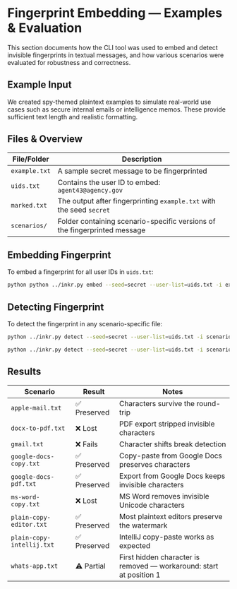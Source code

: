 # Fingerprint Embedding — Examples & Evaluation

This section documents how the CLI tool was used to embed and detect invisible fingerprints in textual messages, and how various scenarios were evaluated for robustness and correctness.

 ## Example Input

We created spy-themed plaintext examples to simulate real-world use cases such as secure internal emails or intelligence memos. These provide sufficient text length and realistic formatting.

## Files & Overview

| File/Folder         | Description                                                                 |
|---------------------|-----------------------------------------------------------------------------|
| `example.txt`       | A sample secret message to be fingerprinted                                 |
| `uids.txt`          | Contains the user ID to embed: `agent43@agency.gov`                         |
| `marked.txt`        | The output after fingerprinting `example.txt` with the seed `secret`        |
| `scenarios/`        | Folder containing scenario-specific versions of the fingerprinted message   |


## Embedding Fingerprint

To embed a fingerprint for all user IDs in `uids.txt`:

```bash
python python ../inkr.py embed --seed=secret --user-list=uids.txt -i example.txt -o marked.txt
```

## Detecting Fingerprint

To detect the fingerprint in any scenario-specific file:

```bash
python ../inkr.py detect --seed=secret --user-list=uids.txt -i scenarios/[fingerprinted text input]
```

```bash
python ../inkr.py detect --seed=secret --user-list=uids.txt -i scenarios/apple-mail.txt
```

## Results

| Scenario                  | Result      | Notes                                                                 |
|---------------------------|-------------|-----------------------------------------------------------------------|
| `apple-mail.txt`          | ✅ Preserved | Characters survive the round-trip                                     |
| `docx-to-pdf.txt`         | ❌ Lost      | PDF export stripped invisible characters                              |
| `gmail.txt`               | ❌ Fails     | Character shifts break detection                                      |
| `google-docs-copy.txt`    | ✅ Preserved | Copy-paste from Google Docs preserves characters                       |
| `google-docs-pdf.txt`     | ✅ Preserved | Export from Google Docs keeps invisible characters                     |
| `ms-word-copy.txt`        | ❌ Lost      | MS Word removes invisible Unicode characters                          |
| `plain-copy-editor.txt`   | ✅ Preserved | Most plaintext editors preserve the watermark                         |
| `plain-copy-intellij.txt` | ✅ Preserved | IntelliJ copy-paste works as expected                                 |
| `whats-app.txt`           | ⚠️ Partial   | First hidden character is removed — workaround: start at position 1   |